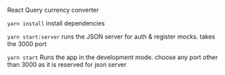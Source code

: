 React Query currency converter

`yarn install`
install dependencies

`yarn start:server`
runs the JSON server for auth & register mocks. takes the 3000 port

`yarn start`
Runs the app in the development mode.
choose any port other than 3000 as it is reserved for json server